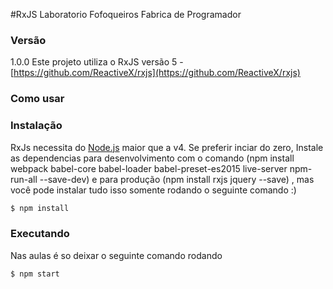 #RxJS Laboratorio
Fofoqueiros Fabrica de Programador

### Versão
1.0.0
Este projeto utiliza o RxJS versão 5 - [https://github.com/ReactiveX/rxjs](https://github.com/ReactiveX/rxjs)
### Como usar

### Instalação
RxJs necessita do [Node.js](https://nodejs.org/) maior que a v4. Se preferir inciar do zero,
Instale as dependencias para desenvolvimento com o comando
(npm install webpack babel-core babel-loader babel-preset-es2015 live-server npm-run-all --save-dev)
e para produção (npm install rxjs jquery --save) , mas você pode instalar tudo isso
somente rodando o seguinte comando :)
```sh
$ npm install
```
### Executando
Nas aulas é so deixar o seguinte comando rodando
```sh
$ npm start
```

